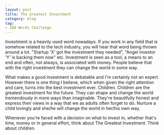 ```yaml
---
layout: post
title: The Greatest Investment
category: blog
tag:
- 100 Words Challenge
---
```


Investment is a heavily used word nowadays. If you work in any field that is somehow related to the tech industry, you will hear that word being thrown around a lot. "Startup 'X' got the investment they needed", "Angel investor 'Y' is backing them now" etc. Investment is seen as a tool, a means to an end and often, not always, is associated with money. People believe that with the right investment they can change the world in some way.

What makes a good investment is debatable and I'm certainly not an expert. However there is one thing I believe, which when given the right attention and care, turns into the best investment ever. Children. Children are the greatest investment for the future. They can shape and change the world tremendously in more ways than imaginable. They're beautifully honest and express their views in a way that we as adults often forget to do. Nurture a child lovingly and she/he will change the world in her/his own way.

Whenever you're faced with a decision on what to invest in, whether that's time, money or in general effort, think about The Greatest Investment. Think about children.
